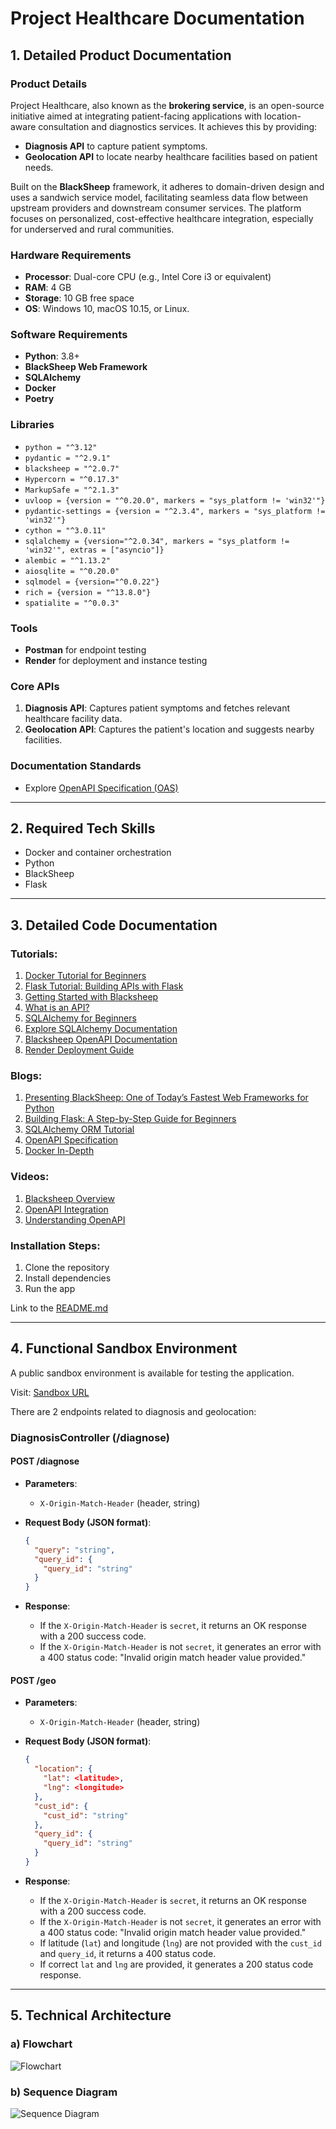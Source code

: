 
# Project Healthcare Documentation

## 1. Detailed Product Documentation

### Product Details
Project Healthcare, also known as the **brokering service**, is an open-source initiative aimed at integrating patient-facing applications with location-aware consultation and diagnostics services. It achieves this by providing:

- **Diagnosis API** to capture patient symptoms.
- **Geolocation API** to locate nearby healthcare facilities based on patient needs.

Built on the **BlackSheep** framework, it adheres to domain-driven design and uses a sandwich service model, facilitating seamless data flow between upstream providers and downstream consumer services. The platform focuses on personalized, cost-effective healthcare integration, especially for underserved and rural communities.

### Hardware Requirements

- **Processor**: Dual-core CPU (e.g., Intel Core i3 or equivalent)
- **RAM**: 4 GB
- **Storage**: 10 GB free space
- **OS**: Windows 10, macOS 10.15, or Linux.

### Software Requirements

- **Python**: 3.8+
- **BlackSheep Web Framework**
- **SQLAlchemy**
- **Docker**
- **Poetry**

### Libraries

- `python = "^3.12"`
- `pydantic = "^2.9.1"`
- `blacksheep = "^2.0.7"`
- `Hypercorn = "^0.17.3"`
- `MarkupSafe = "^2.1.3"`
- `uvloop = {version = "^0.20.0", markers = "sys_platform != 'win32'"} `
- `pydantic-settings = {version = "^2.3.4", markers = "sys_platform != 'win32'"} `
- `cython = "^3.0.11"`
- `sqlalchemy = {version="^2.0.34", markers = "sys_platform != 'win32'", extras = ["asyncio"]}`
- `alembic = "^1.13.2"`
- `aiosqlite = "^0.20.0"`
- `sqlmodel = {version="^0.0.22"}`
- `rich = {version = "^13.8.0"}`
- `spatialite = "^0.0.3"`

### Tools

- **Postman** for endpoint testing
- **Render** for deployment and instance testing

### Core APIs

1. **Diagnosis API**: Captures patient symptoms and fetches relevant healthcare facility data.
2. **Geolocation API**: Captures the patient's location and suggests nearby facilities.

### Documentation Standards

- Explore [OpenAPI Specification (OAS)](https://www.neoteroi.dev/blacksheep/openapi/)

---

## 2. Required Tech Skills

- Docker and container orchestration
- Python
- BlackSheep
- Flask

---

## 3. Detailed Code Documentation

### Tutorials:
1. [Docker Tutorial for Beginners](https://docker-curriculum.com/)
2. [Flask Tutorial: Building APIs with Flask](https://nordicapis.com/how-to-create-an-api-from-scratch-using-python-and-flask/)
3. [Getting Started with Blacksheep](https://github.com/Neoteroi/BlackSheep)
4. [What is an API?](https://www.datacamp.com/tutorial/python-api)
5. [SQLAlchemy for Beginners](https://www.datacamp.com/tutorial/sqlalchemy-tutorial-examples)
6. [Explore SQLAlchemy Documentation](https://docs.sqlalchemy.org/en/14/orm/tutorial.html)
7. [Blacksheep OpenAPI Documentation](https://www.neoteroi.dev/blacksheep/openapi/)
8. [Render Deployment Guide](https://coding-boot-camp.github.io/full-stack/render/render-deployment-guide)

### Blogs:
1. [Presenting BlackSheep: One of Today’s Fastest Web Frameworks for Python](https://robertoprevato.github.io/Presenting-BlackSheep/)
2. [Building Flask: A Step-by-Step Guide for Beginners](https://medium.com/@noransaber685/building-a-flask-blog-a-step-by-step-guide-for-beginners-8bffe925cd0e)
3. [SQLAlchemy ORM Tutorial](https://auth0.com/blog/sqlalchemy-orm-tutorial-for-python-developers/)
4. [OpenAPI Specification](https://swagger.io/specification/)
5. [Docker In-Depth](https://waltercode.medium.com/in-depth-docker-faa0c4dd9a63)

### Videos:
1. [Blacksheep Overview](https://www.youtube.com/watch?v=DgRVCXfv0aM)
2. [OpenAPI Integration](https://www.youtube.com/watch?v=wpgST6DCKSw)
3. [Understanding OpenAPI](https://www.youtube.com/watch?v=6kwmW_p_Tig)

### Installation Steps:
1. Clone the repository
2. Install dependencies
3. Run the app

Link to the [README.md](https://github.com/Khan-Ramsha/project-healthcare/blob/readme/README.md)

---

## 4. Functional Sandbox Environment

A public sandbox environment is available for testing the application.

Visit: [Sandbox URL](https://project-healthcare.onrender.com/docs)

There are 2 endpoints related to diagnosis and geolocation:

### DiagnosisController (/diagnose)

#### **POST /diagnose**

- **Parameters**:
  - `X-Origin-Match-Header` (header, string)

- **Request Body (JSON format)**:
  ```json
  {
    "query": "string",
    "query_id": {
      "query_id": "string"
    }
  }
  ```

- **Response**:
  - If the `X-Origin-Match-Header` is `secret`, it returns an OK response with a 200 success code.
  - If the `X-Origin-Match-Header` is not `secret`, it generates an error with a 400 status code: "Invalid origin match header value provided."

#### **POST /geo**

- **Parameters**:
  - `X-Origin-Match-Header` (header, string)

- **Request Body (JSON format)**:
  ```json
  {
    "location": {
      "lat": <latitude>,
      "lng": <longitude>
    },
    "cust_id": {
      "cust_id": "string"
    },
    "query_id": {
      "query_id": "string"
    }
  }
  ```

- **Response**:
  - If the `X-Origin-Match-Header` is `secret`, it returns an OK response with a 200 success code.
  - If the `X-Origin-Match-Header` is not `secret`, it generates an error with a 400 status code: "Invalid origin match header value provided."
  - If latitude (`lat`) and longitude (`lng`) are not provided with the `cust_id` and `query_id`, it returns a 400 status code.
  - If correct `lat` and `lng` are provided, it generates a 200 status code response.

---

## 5. Technical Architecture

### a) Flowchart

![Flowchart](images/flowchart.jpg)

### b) Sequence Diagram

![Sequence Diagram](images/sequence-diagram.jpg)
